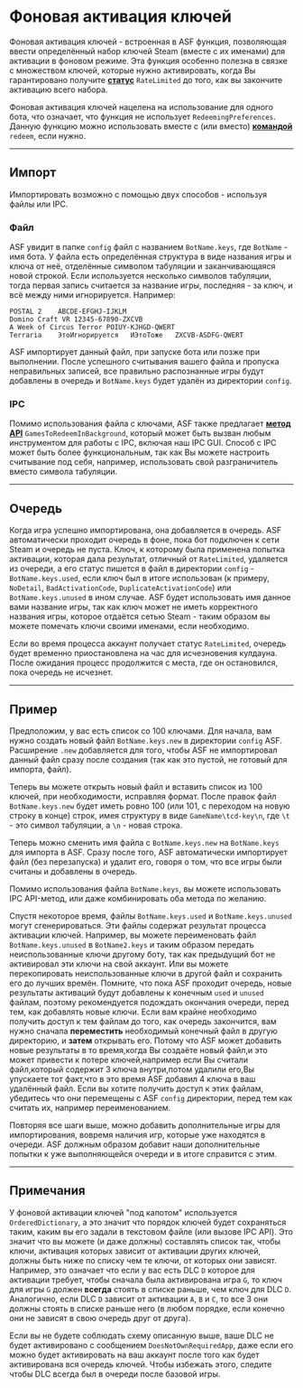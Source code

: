 # Фоновая активация ключей

Фоновая активация ключей - встроенная в ASF функция, позволяющая ввести определённый набор ключей Steam (вместе с их именами) для активации в фоновом режиме. Эта функция особенно полезна в связке с множеством ключей, которые нужно активировать, когда Вы гарантировано получите **[статус](https://github.com/JustArchi/ArchiSteamFarm/wiki/FAQ#what-is-the-meaning-of-status-when-redeeming-a-key)** `RateLimited` до того, как вы закончите активацию всего набора.

Фоновая активация ключей нацелена на использование для одного бота, что означает, что функция не использует `RedeemingPreferences`. Данную функцию можно использовать вместе с (или вместо) **[командой](https://github.com/JustArchi/ArchiSteamFarm/wiki/Commands)** `redeem`, если нужно.

* * *

## Импорт

Импортировать возможно с помощью двух способов - используя файлы или IPC.

### Файл

ASF увидит в папке `config` файл с названием `BotName.keys`, где `BotName` - имя бота. У файла есть определённая структура в виде названия игры и ключа от неё, отделённые символом табуляции и заканчивающаяся новой строкой. Если используется несколько символов табуляции, тогда первая запись считается за название игры, последняя - за ключ, и всё между ними игнорируется. Например:

    POSTAL 2    ABCDE-EFGHJ-IJKLM
    Domino Craft VR 12345-67890-ZXCVB
    A Week of Circus Terror POIUY-KJHGD-QWERT
    Terraria    ЭтоИгнорируется   ИЭтоТоже   ZXCVB-ASDFG-QWERT
    

ASF импортирует данный файл, при запуске бота или позже при выполнении. После успешного считывания вашего файла и пропуска неправильных записей, все правильно распознанные игры будут добавлены в очередь и `BotName.keys` будет удалён из директории `config`.

### IPC

Помимо использования файла с ключами, ASF также предлагает **[метод API](https://github.com/JustArchi/ArchiSteamFarm/wiki/IPC#post-apigamestoredeeminbackgroundbotname)** `GamesToRedeemInBackground`, который может быть вызван любым инструментом для работы с IPC, включая наш IPC GUI. Способ с IPC может быть более функциональным, так как Вы можете настроить считывание под себя, например, использовать свой разграничитель вместо символа табуляции.

* * *

## Очередь

Когда игра успешно импортирована, она добавляется в очередь. ASF автоматически проходит очередь в фоне, пока бот подключен к сети Steam и очередь не пуста. Ключ, к которому была применена попытка активации, которая дала результат, отличный от `RateLimited`, удаляется из очереди, а его статус пишется в файл в директории `config` - `BotName.keys.used`, если ключ был в итоге использован (к примеру, `NoDetail`, `BadActivationCode`, `DuplicateActivationCode`) или `BotName.keys.unused` в ином случае. ASF будет использовать имя данное вами название игры, так как ключ может не иметь корректного названия игры, которое отдаётся сетью Steam - таким образом вы можете помечать ключи своими именами, если необходимо.

Если во время процесса аккаунт получает статус `RateLimited`, очередь будет временно приостановлена на час для исчезновения кулдауна. После ожидания процесс продолжится с места, где он остановился, пока очередь не исчезнет.

* * *

## Пример

Предположим, у вас есть список со 100 ключами. Для начала, вам нужно создать новый файл `BotName.keys.new` в директории `config` ASF. Расширение `.new` добавляется для того, чтобы ASF не импортировал данный файл сразу после создания (так как это пустой, не готовый для импорта, файл).

Теперь вы можете открыть новый файл и вставить список из 100 ключей, при необходимости, исправляя формат. После правок файл `BotName.keys.new` будет иметь ровно 100 (или 101, с переходом на новую строку в конце) строк, имея структуру в виде `GameName\tcd-key\n`, где `\t` - это символ табуляции, а `\n` - новая строка.

Теперь можно сменить имя файла с `BotName.keys.new` на `BotName.keys` для импорта в ASF. Сразу после того, ASF автоматически импортирует файл (без перезапуска) и удалит его, говоря о том, что все игры были считаны и добавлены в очередь.

Помимо использования файла `BotName.keys`, вы можете использовать IPC API-метод, или даже комбинировать оба метода по желанию.

Спустя некоторое время, файлы `BotName.keys.used` и `BotName.keys.unused` могут сгенерироваться. Эти файлы содержат результат процесса активации ключей. Например, вы можете переименовать файл `BotName.keys.unused` в `BotName2.keys` и таким образом передать неиспользованные ключи другому боту, так как предыдущий бот не активировал эти ключи на свой аккаунт. Или вы можете перекопировать неиспользованные ключи в другой файл и сохранить его до лучших времён. Помните, что пока ASF проходит очередь, новые результаты активаций будут добавлены к конечным `used` и `unused` файлам, поэтому рекомендуется подождать окончания очереди, перед тем, как добавлять новые ключи. Если вам крайне необходимо получить доступ к тем файлам до того, как очередь закончится, вам нужно сначала **переместить** необходимый конечный файл в другую директорию, и **затем** открывать его. Потому что ASF может добавить новые результаты в то время,когда Вы создаёте новый файл,и это может привести к потере ключей,например если Вы считали файл,который содержит 3 ключа внутри,потом удалили его,Вы упускаете тот факт,что в это время ASF добавил 4 ключа в ваш удалённый файл. Если вы хотите получить доступ к этих файлам, убедитесь что они перемещены с ASF `config` директории, перед тем как считать их, например переименованием.

Повторяя все шаги выше, можно добавить дополнительные игры для импортирования, вовремя наличия игр, которые уже находятся в очереди. ASF должным образом добавит наши дополнительные попытки к уже выполняющейся очереди и в итоге справится с этим.

* * *

## Примечания

У фоновой активации ключей "под капотом" используется `OrderedDictionary`, а это значит что порядок ключей будет сохраняться таким, каким вы его задали в текстовом файле (или вызове IPC API). Это значит что вы можете (и даже должны) составлять список так, чтобы ключи, активация которых зависит от активации других ключей, должны быть ниже по списку чем те ключи, от которых они зависят. Например, это означает что если у вас есть DLC `D` которое для активации требует, чтобы сначала была активирована игра `G`, то ключ для игры `G` должен **всегда** стоять в списке раньше, чем ключ для DLC `D`. Аналогично, если DLC `D` зависит от активации `A`, `B` и `C`, то все 3 они должны стоять в списке раньше него (в любом порядке, если конечно они не зависят в свою очередь друг от друга).

Если вы не будете соблюдать схему описанную выше, ваше DLC не будет активировано с сообщением `DoesNotOwnRequiredApp`, даже если его можно будет активировать на ваш аккаунт после того как будет активирована вся очередь ключей. Чтобы избежать этого, следите чтобы DLC всегда был в очереди после базовой игры.